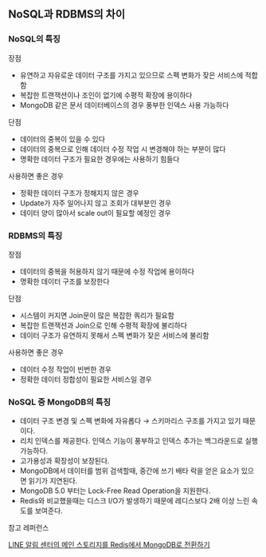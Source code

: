 ## NoSQL과 RDBMS의 차이

### NoSQL의 특징

장점 
- 유연하고 자유로운 데이터 구조를 가지고 있으므로 스펙 변화가 잦은 서비스에 적합함
- 복잡한 트랜잭션이나 조인이 없기에 수평적 확장에 용이하다
- MongoDB 같은 문서 데이터베이스의 경우 풍부한 인덱스 사용 가능하다

단점 
- 데이터의 중복이 있을 수 있다
- 데이터의 중복으로 인해 데이터 수정 작업 시 변경해야 하는 부분이 많다
- 명확한 데이터 구조가 필요한 경우에는 사용하기 힘들다

사용하면 좋은 경우
- 정확한 데이터 구조가 정해지지 않은 경우
- Update가 자주 일어나지 않고 조회가 대부분인 경우
- 데이터 양이 많아서 scale out이 필요할 예정인 경우

### RDBMS의 특징

장점 
- 데이터의 중복을 허용하지 않기 때문에 수정 작업에 용이하다
- 명확한 데이터 구조를 보장한다

단점 
- 시스템이 커지면 Join문이 많은 복잡한 쿼리가 필요함
- 복잡한 트랜잭션과 Join으로 인해 수평적 확장에 불리하다
- 데이터 구조가 유연하지 못해서 스펙 변화가 잦은 서비스에 불리함

사용하면 좋은 경우
- 데이터 수정 작업이 빈번한 경우
- 정확한 데이터 정합성이 필요한 서비스일 경우


### NoSQL 중 MongoDB의 특징

- 데이터 구조 변경 및 스펙 변화에 자유롭다 → 스키마리스 구조를 가지고 있기 때문이다.
- 리치 인덱스를 제공한다. 인덱스 기능이 풍부하고 인덱스 추가는 백그라운드로 실행 가능하다.
- 고가용성과 확장성이 보장된다.
- MongoDB에서 데이터를 범위 검색할때, 중간에 쓰기 배타 락을 얻은 요소가 있으면 읽기가 지연된다.
- MongoDB 5.0 부터는 Lock-Free Read Operation을 지원한다.
- Redis와 비교했을때는 디스크 I/O가 발생하기 때문에 레디스보다 2배 이상 느린 속도를 보여준다.

참고 레퍼런스

[LINE 알림 센터의 메인 스토리지를 Redis에서 MongoDB로 전환하기](https://engineering.linecorp.com/ko/blog/LINE-integrated-notification-center-from-redis-to-mongodb)